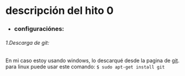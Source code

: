 # descripción del hito 0
- ### configuraciónes:
###### 1.Descarga de git:  
En mi caso estoy usando windows, lo descarqué desde la pagina de [git](https://git-scm.com/).  
para linux puede usar este comando: `$ sudo apt-get install git`
